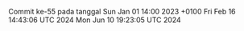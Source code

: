 Commit ke-55 pada tanggal Sun Jan 01 14:00 2023 +0100
Fri Feb 16 14:43:06 UTC 2024
Mon Jun 10 19:23:05 UTC 2024
